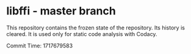 # libffi - master branch

This repository contains the frozen state of the repository.
Its history is cleared. It is used only for static code
analysis with Codacy.

Commit Time: 1717679583